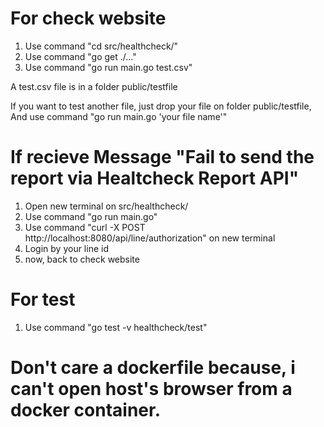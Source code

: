 # For check website

1. Use command "cd src/healthcheck/"
2. Use command "go get ./..."
3. Use command "go run main.go test.csv"



A test.csv file is in a folder public/testfile

If you want to test another file, just drop your file on folder public/testfile,
And use command "go run main.go 'your file name'"

# If recieve Message "Fail to send the report via Healtcheck Report API"

1. Open new terminal on src/healthcheck/
2. Use command "go run main.go"
3. Use command "curl -X POST http://localhost:8080/api/line/authorization" on new terminal
4. Login by your line id
5. now, back to check website

# For test

1. Use command "go test -v healthcheck/test"

# Don't care a dockerfile because, i can't open host's browser from a docker container.
